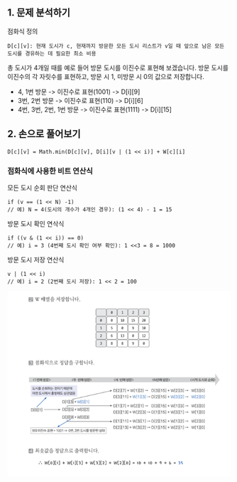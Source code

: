 ## 1. 문제 분석하기

점화식 정의
```aiignore
D[c][v]: 현재 도시가 c, 현재까지 방문한 모든 도시 리스트가 v일 때 앞으로 남은 모든 도시를 경유하는 데 필요한 최소 비용
```

총 도시가 4개일 때를 예로 들어 방문 도시를 이진수로 표현해 보겠습니다. 방문 도시를 이진수의 각 자릿수를 표현하고, 방문 시 1, 미방문 시 0의 값으로 저장합니다.

- 4, 1번 방문 -> 이진수로 표현(1001) -> D[i][9]
- 3번, 2번 방문 -> 이진수로 표현(110) -> D[i][6]
- 4번, 3번, 2번, 1번 방문 -> 이진수로 표현(1111) -> D[i][15]

## 2. 손으로 풀어보기
```aiignore
D[c][v] = Math.min(D[c][v], D[i][v | (1 << i)] + W[c][i]
```

### 점화식에 사용한 비트 연산식

모든 도시 순회 판단 연산식
```aiignore
if (v == (1 << N) -1)
// 예) N = 4(도시의 개수가 4개인 경우): (1 << 4) - 1 = 15
```

방문 도시 확인 연삭식
```aiignore
if ((v & (1 << i)) == 0)
// 예) i = 3 (4번째 도시 확인 여부 확인): 1 <<3 = 8 = 1000
```

방문 도시 저장 연산식
```aiignore
v | (1 << i)
// 예) i = 2 (2번째 도시 저장): 1 << 2 = 100
```

![img.png](img/img.png)
